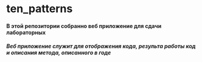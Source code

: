 # ten_patterns
#### В этой репозитории собранно веб приложение для сдачи лабораторных
##### Веб приложение служит для отображения кода, результа работы код и описания метода, описанного в годе
